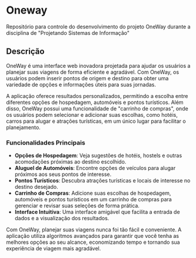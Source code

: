 # Oneway

Repositório para controle do desenvolvimento do projeto OneWay durante a disciplina de "Projetando Sistemas de Informação"

## Descrição

OneWay é uma interface web inovadora projetada para ajudar os usuários a planejar suas viagens de forma eficiente e agradável. Com OneWay, os usuários podem inserir pontos de origem e destino para obter uma variedade de opções e informações úteis para suas jornadas. 

A aplicação oferece resultados personalizados, permitindo a escolha entre diferentes opções de hospedagem, automóveis e pontos turísticos. Além disso, OneWay possui uma funcionalidade de "carrinho de compras", onde os usuários podem selecionar e adicionar suas escolhas, como hotéis, carros para alugar e atrações turísticas, em um único lugar para facilitar o planejamento.

### Funcionalidades Principais

- **Opções de Hospedagem**: Veja sugestões de hotéis, hostels e outras acomodações próximas ao destino escolhido.
- **Aluguel de Automóveis**: Encontre opções de veículos para alugar próximos aos seus pontos de interesse.
- **Pontos Turísticos**: Descubra atrações turísticas e locais de interesse no destino desejado.
- **Carrinho de Compras**: Adicione suas escolhas de hospedagem, automóveis e pontos turísticos em um carrinho de compras para gerenciar e revisar suas seleções de forma prática.
- **Interface Intuitiva**: Uma interface amigável que facilita a entrada de dados e a visualização dos resultados.

Com OneWay, planejar suas viagens nunca foi tão fácil e conveniente. A aplicação utiliza algoritmos avançados para garantir que você tenha as melhores opções ao seu alcance, economizando tempo e tornando sua experiência de viagem mais agradável.

